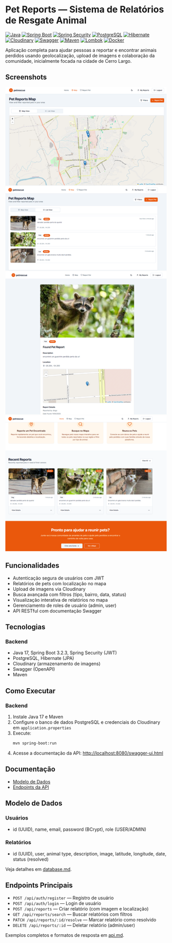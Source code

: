 # Pet Reports — Sistema de Relatórios de Resgate Animal

[![Java](https://img.shields.io/badge/Java-17-red?logo=java&logoColor=white)](https://www.oracle.com/java/)
[![Spring Boot](https://img.shields.io/badge/Spring%20Boot-3.2.3-brightgreen?logo=springboot)](https://spring.io/projects/spring-boot)
[![Spring Security](https://img.shields.io/badge/Spring%20Security-JWT-yellowgreen?logo=spring&logoColor=white)](https://spring.io/projects/spring-security)
[![PostgreSQL](https://img.shields.io/badge/PostgreSQL-14-blue?logo=postgresql&logoColor=white)](https://www.postgresql.org/)
[![Hibernate](https://img.shields.io/badge/Hibernate-JPA-brown?logo=hibernate&logoColor=white)](https://hibernate.org/)
[![Cloudinary](https://img.shields.io/badge/Cloudinary-image%20storage-lightblue?logo=cloudinary)](https://cloudinary.com/)
[![Swagger](https://img.shields.io/badge/Swagger-OpenAPI-green?logo=swagger)](https://swagger.io/)
[![Maven](https://img.shields.io/badge/Maven-3.9.6-red?logo=apachemaven)](https://maven.apache.org/)
[![Lombok](https://img.shields.io/badge/Lombok-Java-orange?logo=lombok)](https://projectlombok.org/)
[![Docker](https://img.shields.io/badge/Docker-Compose-blue?logo=docker)](https://www.docker.com/)

Aplicação completa para ajudar pessoas a reportar e encontrar animais perdidos usando geolocalização, upload de imagens e colaboração da comunidade, inicialmente focada na cidade de Cerro Largo.

## Screenshots

![Screenshot 1](imagens/1.png)
![Screenshot 2](imagens/2.png)
![Screenshot 3](imagens/3.png)
![Screenshot 4](imagens/4.png)

## Funcionalidades

- Autenticação segura de usuários com JWT
- Relatórios de pets com localização no mapa
- Upload de imagens via Cloudinary
- Busca avançada com filtros (tipo, bairro, data, status)
- Visualização interativa de relatórios no mapa
- Gerenciamento de roles de usuário (admin, user)
- API RESTful com documentação Swagger

## Tecnologias

### Backend
- Java 17, Spring Boot 3.2.3, Spring Security (JWT)
- PostgreSQL, Hibernate (JPA)
- Cloudinary (armazenamento de imagens)
- Swagger (OpenAPI)
- Maven

## Como Executar

### Backend

1. Instale Java 17 e Maven
2. Configure o banco de dados PostgreSQL e credenciais do Cloudinary em `application.properties`
3. Execute:
   ```bash
   mvn spring-boot:run
   ```
4. Acesse a documentação da API: [http://localhost:8080/swagger-ui.html](http://localhost:8080/swagger-ui.html)

## Documentação

- [Modelo de Dados](database.md)
- [Endpoints da API](api.md)

## Modelo de Dados

### Usuários
- id (UUID), name, email, password (BCrypt), role (USER/ADMIN)

### Relatórios
- id (UUID), user, animal type, description, image, latitude, longitude, date, status (resolved)

Veja detalhes em [database.md](database.md).

## Endpoints Principais

- `POST /api/auth/register` — Registro de usuário
- `POST /api/auth/login` — Login de usuário
- `POST /api/reports` — Criar relatório (com imagem e localização)
- `GET /api/reports/search` — Buscar relatórios com filtros
- `PATCH /api/reports/:id/resolve` — Marcar relatório como resolvido
- `DELETE /api/reports/:id` — Deletar relatório (admin/user)

Exemplos completos e formatos de resposta em [api.md](api.md).

